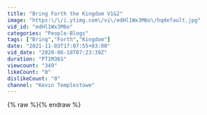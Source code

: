 ```yaml
---
title: "Bring Forth the Kingdom V1&2"
image: "https:\/\/i.ytimg.com\/vi\/edHl1Wx3M6o\/hqdefault.jpg"
vid_id: "edHl1Wx3M6o"
categories: "People-Blogs"
tags: ["Bring","Forth","Kingdom"]
date: "2021-11-03T17:07:55+03:00"
vid_date: "2020-06-18T07:23:39Z"
duration: "PT1M36S"
viewcount: "349"
likeCount: "0"
dislikeCount: "0"
channel: "Kevin Templestowe"
---
```

{% raw %}{% endraw %}
